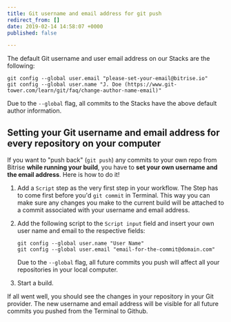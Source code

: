```yaml
---
title: Git username and email address for git push
redirect_from: []
date: 2019-02-14 14:58:07 +0000
published: false

---
```

The default Git username and user email address on our Stacks are the following:

    git config --global user.email "please-set-your-email@bitrise.io"
    git config --global user.name "J. Doe (https://www.git-tower.com/learn/git/faq/change-author-name-email)"

Due to the `--global` flag, all commits to the Stacks have the above default author information.

## Setting your Git username and email address for every repository on your computer

If you want to "push back"  (`git push`) any commits to your own repo from Bitrise **while running your build**, you have to **set your own username and the email address**. Here is how to do it!

1. Add a `Script` step as the very first step in your workflow. The Step has to come first before you'd `git commit` in Terminal. This way you can make sure any changes you make to the current build will be attached to a commit associated with your username and email address.
2. Add the following script to the `Script input` field and insert your own user name and email to the respective fields:

       git config --global user.name "User Name"
       git config --global user.email "email-for-the-commit@domain.com"

   Due to the `--global` flag, all future commits you push will affect all your repositories in your local computer.
3. Start a build.

If all went well, you should see the changes in your repository in your Git provider. The new username and email address will be visible for all future commits you pushed from the Terminal to Github.